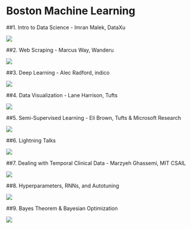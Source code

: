**Boston Machine Learning**
===================

##1. Intro to Data Science - Imran Malek, DataXu

<a href="https://github.com/gwulfs/bostonml/tree/master/1.%20intro"><img src="http://i.imgur.com/0wJnjgZ.png"></a>

##2. Web Scraping - Marcus Way, Wanderu

<a href="https://github.com/gwulfs/bostonml/tree/master/2.%20scraping"><img src="http://i.imgur.com/TiOGQv6.png"></a>

##3. Deep Learning - Alec Radford, indico

<a href="https://github.com/gwulfs/bostonml/tree/master/3.%20deep%20learning"><img src="http://i.imgur.com/L3lOfoH.png"></a>

##4. Data Visualization - Lane Harrison, Tufts

<a href="https://github.com/gwulfs/bostonml/tree/master/4.%20data%20visualization"><img src="http://i.imgur.com/mk1eQ24.jpg"></a>

##5. Semi-Supervised Learning - Eli Brown, Tufts & Microsoft Research

<a href="https://github.com/gwulfs/bostonml/tree/master/5.%20semi-supervised%20learning"><img src="http://i.imgur.com/kJzIJdi.png"></a>

##6. Lightning Talks

<a href="https://github.com/gwulfs/bostonml/tree/master/6.%20lightning%20talks"><img src="http://i.imgur.com/AWUeSdN.png"></a>

##7. Dealing with Temporal Clinical Data - Marzyeh Ghassemi, MIT CSAIL

<a href="https://github.com/gwulfs/bostonml/tree/master/7.%20dealing%20with%20temporal%20clinical%20data"><img src="http://i.imgur.com/UX9p92t.png"></a>

##8. Hyperparameters, RNNs, and Autotuning

<a href="https://github.com/gwulfs/bostonml/tree/master/8.%20hyperparameters%2C%20RNNs%2C%20and%20autotuning"><img src="http://i.imgur.com/3Q4B89y.png"></a>

##9. Bayes Theorem & Bayesian Optimization

<a href="https://github.com/gwulfs/bostonml/tree/master/9.%20bayes%20theorem%20%26%20bayesian%20optimization"><img src="http://i.imgur.com/LstDLV1.jpg"></a>
